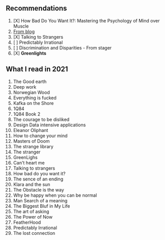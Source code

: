 ## Recommendations
1. [X] How Bad Do You Want It?: Mastering the Psychology of Mind over Muscle
2. [From blog](https://eli.thegreenplace.net/2020/summary-of-reading-october-december-2020/)
4. [X] Talking to Strangers
5. [ ] Predictably Irrational
6. [ ] Discrimination and Disparities - From stager
7. [X] **Greenlights**


## What I read in 2021
1. The Good earth
2. Deep work
3. Norwegian Wood
4. Everything is fucked
5. Kafka on the Shore
6. 1Q84
7. 1Q84 Book 2
8. The courage to be disliked
9. Design Data intensive applications
10. Eleanor Oliphant
11. How to change your mind
12. Masters of Doom
13. The strange library
14. The stranger
15. GreenLighs
16. Can't heart me
17. Talking to strangers
18. How bad do you want it?
19. The sence of an ending
20. Klara and the sun
21. The Obstacle is the way
22. Why be happy when you can be normal
23. Man Search of a meaning
24. The Biggest Bluf in My Life
25. The art of asking
26. The Power of Now
27. FeatherHood
28. Predictably Irrational
29. The lost connection
